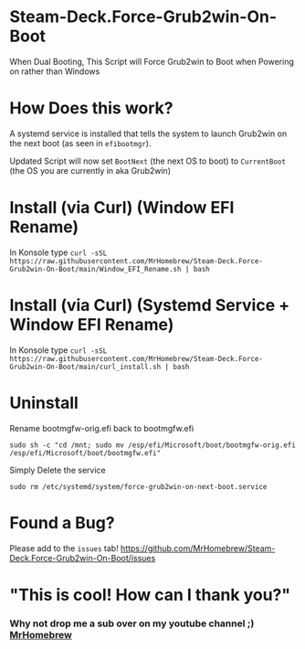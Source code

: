 # Steam-Deck.Force-Grub2win-On-Boot
When Dual Booting, This Script will Force Grub2win to Boot when Powering on rather than Windows


# How Does this work?

A systemd service is installed that tells the system to launch Grub2win on the next boot (as seen in `efibootmgr`).

Updated Script will now set `BootNext` (the next OS to boot) to `CurrentBoot` (the OS you are currently in aka Grub2win)

# Install (via Curl) (Window EFI Rename)

In Konsole type `curl -sSL https://raw.githubusercontent.com/MrHomebrew/Steam-Deck.Force-Grub2win-On-Boot/main/Window_EFI_Rename.sh | bash`


# Install (via Curl) (Systemd Service + Window EFI Rename)

In Konsole type `curl -sSL https://raw.githubusercontent.com/MrHomebrew/Steam-Deck.Force-Grub2win-On-Boot/main/curl_install.sh | bash`


# Uninstall

Rename bootmgfw-orig.efi back to bootmgfw.efi

`sudo sh -c "cd /mnt; sudo mv /esp/efi/Microsoft/boot/bootmgfw-orig.efi /esp/efi/Microsoft/boot/bootmgfw.efi"`

Simply Delete the service

`sudo rm /etc/systemd/system/force-grub2win-on-next-boot.service`

# Found a Bug?

Please add to the `issues` tab! https://github.com/MrHomebrew/Steam-Deck.Force-Grub2win-On-Boot/issues

# "This is cool! How can I thank you?"
### Why not drop me a sub over on my youtube channel ;) [MrHomebrew](https://youtube.com/@JasonLeonidas?sub_confirmation=1)

